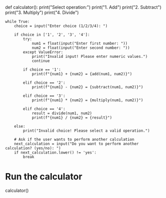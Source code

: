 def calculator():
    print("Select operation:")
    print("1. Add")
    print("2. Subtract")
    print("3. Multiply")
    print("4. Divide")

    while True:
        choice = input("Enter choice (1/2/3/4): ")

        if choice in ['1', '2', '3', '4']:
            try:
                num1 = float(input("Enter first number: "))
                num2 = float(input("Enter second number: "))
            except ValueError:
                print("Invalid input! Please enter numeric values.")
                continue
            
            if choice == '1':
                print(f"{num1} + {num2} = {add(num1, num2)}")

            elif choice == '2':
                print(f"{num1} - {num2} = {subtract(num1, num2)}")

            elif choice == '3':
                print(f"{num1} * {num2} = {multiply(num1, num2)}")

            elif choice == '4':
                result = divide(num1, num2)
                print(f"{num1} / {num2} = {result}")

        else:
            print("Invalid choice! Please select a valid operation.")

        # Ask if the user wants to perform another calculation
        next_calculation = input("Do you want to perform another calculation? (yes/no): ")
        if next_calculation.lower() != 'yes':
            break

# Run the calculator
calculator()
